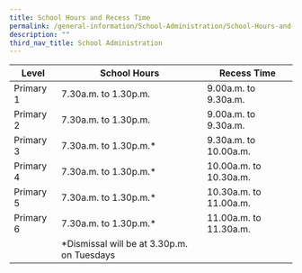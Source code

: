 ```yaml
---
title: School Hours and Recess Time
permalink: /general-information/School-Administration/School-Hours-and-Recess-Time/
description: ""
third_nav_title: School Administration
---
```

| Level     | School Hours                                | Recess Time            |
|-----------|---------------------------------------------|------------------------|
| Primary 1 | 7.30a.m. to 1.30p.m.                        | 9.00a.m. to 9.30a.m.   |
| Primary 2 | 7.30a.m. to 1.30p.m.                        | 9.00a.m. to 9.30a.m.   |
| Primary 3 | 7.30a.m. to 1.30p.m.*                       | 9.30a.m. to 10.00a.m.  |
| Primary 4 | 7.30a.m. to 1.30p.m.*                       | 10.00a.m. to 10.30a.m. |
| Primary 5 | 7.30a.m. to 1.30p.m.*                       | 10.30a.m. to 11.00a.m. |
| Primary 6 | 7.30a.m. to 1.30p.m.*                       | 11.00a.m. to 11.30a.m. |
|           |  *Dismissal will be at 3.30p.m. on Tuesdays |                        |